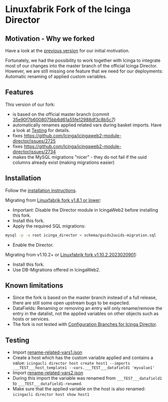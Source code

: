 # Linuxfabrik Fork of the Icinga Director

## Motivation - Why we forked

Have a look at the [previous version](https://github.com/Linuxfabrik/icingaweb2-module-director/blob/feature/uuid-baskets/README.md) for our initial motivation.

Fortunately, we had the possibility to work together with Icinga to integrate most of our changes into the master branch of the official Icinga Director.
However, we are still missing one feature that we need for our deployments: Automatic renaming of applied custom variables.

## Features

This version of our fork:

* is based on the official master branch (commit [35e90f7b6008075bb6d61a55fe12988df3c8b5c7](https://github.com/Icinga/icingaweb2-module-director/tree/35e90f7b6008075bb6d61a55fe12988df3c8b5c7))
* automatically renames applied related vars during basket imports. Have a look at [Testing](#Testing) for details.
* fixes https://github.com/Icinga/icingaweb2-module-director/issues/2725
* fixes https://github.com/Icinga/icingaweb2-module-director/issues/2734
* makes the MySQL migrations "nicer" - they do not fail if the uuid columns already exist (making migrations easier)


## Installation

Follow the [installation instructions](doc/02-Installation.md.d/From-Source.md). 

Migrating from [Linuxfabrik fork v1.8.1 or lower](https://git.linuxfabrik.ch/linuxfabrik/icingaweb2-module-director):
* Important: Disable the Director module in IcingaWeb2 before installing this fork.
* Install this fork.
* Apply the required SQL migrations:
```bash
mysql -p -u root icinga_director < schema/guids2uuids-migration.sql
```
* Enable the Director.

Migrating from v1.10.2+ or [Linuxfabrik fork v1.10.2.2023020901](https://git.linuxfabrik.ch/linuxfabrik/icingaweb2-module-director):
* Install this fork.
* Use DB-Migrations offered in IcingaWeb2.


## Known limitations

* Since the fork is based on the master branch instead of a full release, there are still some open upstream bugs to be expected.
* DataFields: Renaming or removing an entry will only rename/remove the entry in the datalist, not the applied variables on other objects such as hosts or services.
* The fork is not tested with [Configuration Branches for Icinga Director](https://icinga.com/docs/icinga-director-branches/latest/).


## Testing

* Import [rename-related-vars1.json](https://github.com/Linuxfabrik/icingaweb2-module-director/blob/feature/basket-rename-vars/test/php/library/Director/Objects/json/rename-related-vars1.json)
* Create a host which has the custom variable applied and contains a value: `icingacli director host create host1 --imports ___TEST___host_template1 --vars.___TEST___datafield1 'myvalue1'`
* Import [rename-related-vars2.json](https://github.com/Linuxfabrik/icingaweb2-module-director/blob/feature/basket-rename-vars/test/php/library/Director/Objects/json/rename-related-vars2.json)
* During this import the variable was renamed from `___TEST___datafield1` to `___TEST___datafield1-renamed`.
* Make sure that the applied variable on the host is also renamed: `icingacli director host show host1`
